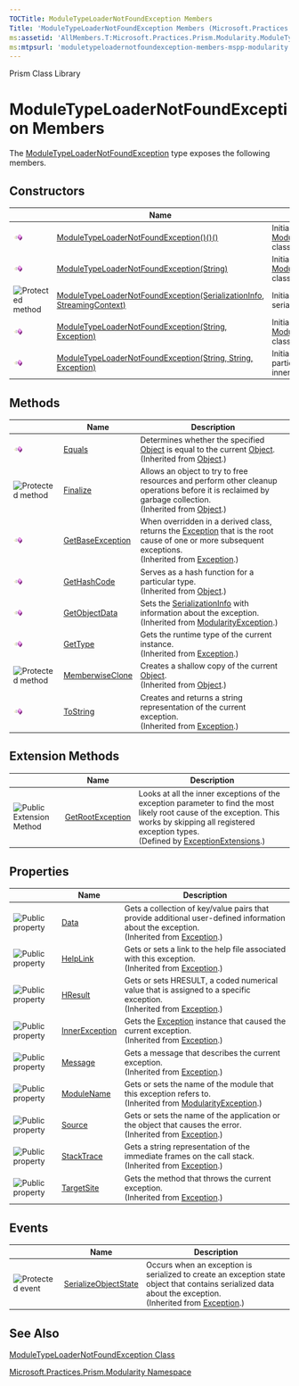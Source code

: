 ```yaml
---
TOCTitle: ModuleTypeLoaderNotFoundException Members
Title: 'ModuleTypeLoaderNotFoundException Members (Microsoft.Practices.Prism.Modularity)'
ms:assetid: 'AllMembers.T:Microsoft.Practices.Prism.Modularity.ModuleTypeLoaderNotFoundException'
ms:mtpsurl: 'moduletypeloadernotfoundexception-members-mspp-modularity.md'
---
```


Prism Class Library

ModuleTypeLoaderNotFoundException Members
=========================================

The [ModuleTypeLoaderNotFoundException](https://msdn.microsoft.com/library/microsoft.practices.prism.modularity.moduletypeloadernotfoundexception) type exposes the following members.

Constructors
------------

<span id="constructorTableToggle"></span>
<table>

<thead>
<tr class="header">
<th> </th>
<th>Name</th>
<th>Description</th>
</tr>
</thead>
<tbody>
<tr class="odd">
<td><img src="images/public-method.gif" title="Public method" /></td>
<td><a href="https://msdn.microsoft.com/library/microsoft.practices.prism.modularity.moduletypeloadernotfoundexception.">ModuleTypeLoaderNotFoundException()()()</a></td>
<td><div class="summary">
Initializes a new instance of the <a href="https://msdn.microsoft.com/library/microsoft.practices.prism.modularity.moduletypeloadernotfoundexception">ModuleTypeLoaderNotFoundException</a> class.
</div></td>
</tr>
<tr class="even">
<td><img src="images/public-method.gif" title="Public method" /></td>
<td><a href="https://msdn.microsoft.com/library/microsoft.practices.prism.modularity.moduletypeloadernotfoundexception.">ModuleTypeLoaderNotFoundException(String)</a></td>
<td><div class="summary">
Initializes a new instance of the <a href="https://msdn.microsoft.com/library/microsoft.practices.prism.modularity.moduletypeloadernotfoundexception">ModuleTypeLoaderNotFoundException</a> class with a specified error message.
</div></td>
</tr>
<tr class="odd">
<td><img src="https://msdn.microsoft.com/en-us/Gg430854.protmethod(en-us,PandP.50).gif" title="Protected method" /></td>
<td><a href="https://msdn.microsoft.com/library/microsoft.practices.prism.modularity.moduletypeloadernotfoundexception.">ModuleTypeLoaderNotFoundException(SerializationInfo, StreamingContext)</a></td>
<td><div class="summary">
Initializes a new instance with serialized data.
</div></td>
</tr>
<tr class="even">
<td><img src="images/public-method.gif" title="Public method" /></td>
<td><a href="https://msdn.microsoft.com/library/microsoft.practices.prism.modularity.moduletypeloadernotfoundexception.">ModuleTypeLoaderNotFoundException(String, Exception)</a></td>
<td><div class="summary">
Initializes a new instance of the <a href="https://msdn.microsoft.com/library/microsoft.practices.prism.modularity.moduletypeloadernotfoundexception">ModuleTypeLoaderNotFoundException</a> class with a specified error message.
</div></td>
</tr>
<tr class="odd">
<td><img src="images/public-method.gif" title="Public method" /></td>
<td><a href="https://msdn.microsoft.com/library/microsoft.practices.prism.modularity.moduletypeloadernotfoundexception.">ModuleTypeLoaderNotFoundException(String, String, Exception)</a></td>
<td><div class="summary">
Initializes the exception with a particular module, error message and inner exception that happened.
</div></td>
</tr>
</tbody>
</table>

Methods
-------

<span id="methodTableToggle"></span>
<table>

<thead>
<tr class="header">
<th> </th>
<th>Name</th>
<th>Description</th>
</tr>
</thead>
<tbody>
<tr class="odd">
<td><img src="images/public-method.gif" title="Public method" /></td>
<td><a href="http://msdn.microsoft.com/en-us/library/bsc2ak47">Equals</a></td>
<td><div class="summary">
Determines whether the specified <a href="http://msdn.microsoft.com/en-us/library/e5kfa45b">Object</a> is equal to the current <a href="http://msdn.microsoft.com/en-us/library/e5kfa45b">Object</a>.
</div>
(Inherited from <a href="http://msdn.microsoft.com/en-us/library/e5kfa45b">Object</a>.)</td>
</tr>
<tr class="even">
<td><img src="https://msdn.microsoft.com/en-us/Gg430854.protmethod(en-us,PandP.50).gif" title="Protected method" /></td>
<td><a href="http://msdn.microsoft.com/en-us/library/4k87zsw7">Finalize</a></td>
<td><div class="summary">
Allows an object to try to free resources and perform other cleanup operations before it is reclaimed by garbage collection.
</div>
(Inherited from <a href="http://msdn.microsoft.com/en-us/library/e5kfa45b">Object</a>.)</td>
</tr>
<tr class="odd">
<td><img src="images/public-method.gif" title="Public method" /></td>
<td><a href="http://msdn.microsoft.com/en-us/library/49kcee3b">GetBaseException</a></td>
<td><div class="summary">
When overridden in a derived class, returns the <a href="http://msdn.microsoft.com/en-us/library/c18k6c59">Exception</a> that is the root cause of one or more subsequent exceptions.
</div>
(Inherited from <a href="http://msdn.microsoft.com/en-us/library/c18k6c59">Exception</a>.)</td>
</tr>
<tr class="even">
<td><img src="images/public-method.gif" title="Public method" /></td>
<td><a href="http://msdn.microsoft.com/en-us/library/zdee4b3y">GetHashCode</a></td>
<td><div class="summary">
Serves as a hash function for a particular type.
</div>
(Inherited from <a href="http://msdn.microsoft.com/en-us/library/e5kfa45b">Object</a>.)</td>
</tr>
<tr class="odd">
<td><img src="images/public-method.gif" title="Public method" /></td>
<td><a href="https://msdn.microsoft.com/library/microsoft.practices.prism.modularity.modularityexception.getobjectdata(system.runtime.serialization.serializationinfo%2csystem.runtime.serialization.streamingcontext)">GetObjectData</a></td>
<td><div class="summary">
Sets the <a href="http://msdn.microsoft.com/en-us/library/a9b6042e">SerializationInfo</a> with information about the exception.
</div>
(Inherited from <a href="https://msdn.microsoft.com/library/microsoft.practices.prism.modularity.modularityexception">ModularityException</a>.)</td>
</tr>
<tr class="even">
<td><img src="images/public-method.gif" title="Public method" /></td>
<td><a href="http://msdn.microsoft.com/en-us/library/44zb316t">GetType</a></td>
<td><div class="summary">
Gets the runtime type of the current instance.
</div>
(Inherited from <a href="http://msdn.microsoft.com/en-us/library/c18k6c59">Exception</a>.)</td>
</tr>
<tr class="odd">
<td><img src="https://msdn.microsoft.com/en-us/Gg430854.protmethod(en-us,PandP.50).gif" title="Protected method" /></td>
<td><a href="http://msdn.microsoft.com/en-us/library/57ctke0a">MemberwiseClone</a></td>
<td><div class="summary">
Creates a shallow copy of the current <a href="http://msdn.microsoft.com/en-us/library/e5kfa45b">Object</a>.
</div>
(Inherited from <a href="http://msdn.microsoft.com/en-us/library/e5kfa45b">Object</a>.)</td>
</tr>
<tr class="even">
<td><img src="images/public-method.gif" title="Public method" /></td>
<td><a href="http://msdn.microsoft.com/en-us/library/es4y6f7e">ToString</a></td>
<td><div class="summary">
Creates and returns a string representation of the current exception.
</div>
(Inherited from <a href="http://msdn.microsoft.com/en-us/library/c18k6c59">Exception</a>.)</td>
</tr>
</tbody>
</table>

Extension Methods
-----------------

<span id="extensionMethodTableToggle"></span>
<table>

<thead>
<tr class="header">
<th> </th>
<th>Name</th>
<th>Description</th>
</tr>
</thead>
<tbody>
<tr class="odd">
<td><img src="https://msdn.microsoft.com/en-us/Gg430854.pubextension(en-us,PandP.50).gif" title="Public Extension Method" /></td>
<td><a href="https://msdn.microsoft.com/library/microsoft.practices.prism.exceptionextensions.getrootexception(system.exception)">GetRootException</a></td>
<td><div class="summary">
Looks at all the inner exceptions of the exception parameter to find the most likely root cause of the exception. This works by skipping all registered exception types.
</div>
(Defined by <a href="https://msdn.microsoft.com/library/microsoft.practices.prism.exceptionextensions">ExceptionExtensions</a>.)</td>
</tr>
</tbody>
</table>

Properties
----------

<span id="propertyTableToggle"></span>
<table>

<thead>
<tr class="header">
<th> </th>
<th>Name</th>
<th>Description</th>
</tr>
</thead>
<tbody>
<tr class="odd">
<td><img src="https://msdn.microsoft.com/en-us/Gg430854.pubproperty(en-us,PandP.50).gif" title="Public property" /></td>
<td><a href="http://msdn.microsoft.com/en-us/library/2wyfbc48">Data</a></td>
<td><div class="summary">
Gets a collection of key/value pairs that provide additional user-defined information about the exception.
</div>
(Inherited from <a href="http://msdn.microsoft.com/en-us/library/c18k6c59">Exception</a>.)</td>
</tr>
<tr class="even">
<td><img src="https://msdn.microsoft.com/en-us/Gg430854.pubproperty(en-us,PandP.50).gif" title="Public property" /></td>
<td><a href="http://msdn.microsoft.com/en-us/library/71tawy4s">HelpLink</a></td>
<td><div class="summary">
Gets or sets a link to the help file associated with this exception.
</div>
(Inherited from <a href="http://msdn.microsoft.com/en-us/library/c18k6c59">Exception</a>.)</td>
</tr>
<tr class="odd">
<td><img src="https://msdn.microsoft.com/en-us/Gg430854.pubproperty(en-us,PandP.50).gif" title="Public property" /></td>
<td><a href="http://msdn.microsoft.com/en-us/library/sh5cw61c">HResult</a></td>
<td><div class="summary">
Gets or sets HRESULT, a coded numerical value that is assigned to a specific exception.
</div>
(Inherited from <a href="http://msdn.microsoft.com/en-us/library/c18k6c59">Exception</a>.)</td>
</tr>
<tr class="even">
<td><img src="https://msdn.microsoft.com/en-us/Gg430854.pubproperty(en-us,PandP.50).gif" title="Public property" /></td>
<td><a href="http://msdn.microsoft.com/en-us/library/902sca80">InnerException</a></td>
<td><div class="summary">
Gets the <a href="http://msdn.microsoft.com/en-us/library/c18k6c59">Exception</a> instance that caused the current exception.
</div>
(Inherited from <a href="http://msdn.microsoft.com/en-us/library/c18k6c59">Exception</a>.)</td>
</tr>
<tr class="odd">
<td><img src="https://msdn.microsoft.com/en-us/Gg430854.pubproperty(en-us,PandP.50).gif" title="Public property" /></td>
<td><a href="http://msdn.microsoft.com/en-us/library/9btwf6wk">Message</a></td>
<td><div class="summary">
Gets a message that describes the current exception.
</div>
(Inherited from <a href="http://msdn.microsoft.com/en-us/library/c18k6c59">Exception</a>.)</td>
</tr>
<tr class="even">
<td><img src="https://msdn.microsoft.com/en-us/Gg430854.pubproperty(en-us,PandP.50).gif" title="Public property" /></td>
<td><a href="https://msdn.microsoft.com/library/microsoft.practices.prism.modularity.modularityexception.modulename">ModuleName</a></td>
<td><div class="summary">
Gets or sets the name of the module that this exception refers to.
</div>
(Inherited from <a href="https://msdn.microsoft.com/library/microsoft.practices.prism.modularity.modularityexception">ModularityException</a>.)</td>
</tr>
<tr class="odd">
<td><img src="https://msdn.microsoft.com/en-us/Gg430854.pubproperty(en-us,PandP.50).gif" title="Public property" /></td>
<td><a href="http://msdn.microsoft.com/en-us/library/85weac5w">Source</a></td>
<td><div class="summary">
Gets or sets the name of the application or the object that causes the error.
</div>
(Inherited from <a href="http://msdn.microsoft.com/en-us/library/c18k6c59">Exception</a>.)</td>
</tr>
<tr class="even">
<td><img src="https://msdn.microsoft.com/en-us/Gg430854.pubproperty(en-us,PandP.50).gif" title="Public property" /></td>
<td><a href="http://msdn.microsoft.com/en-us/library/dxzhy005">StackTrace</a></td>
<td><div class="summary">
Gets a string representation of the immediate frames on the call stack.
</div>
(Inherited from <a href="http://msdn.microsoft.com/en-us/library/c18k6c59">Exception</a>.)</td>
</tr>
<tr class="odd">
<td><img src="https://msdn.microsoft.com/en-us/Gg430854.pubproperty(en-us,PandP.50).gif" title="Public property" /></td>
<td><a href="http://msdn.microsoft.com/en-us/library/2wchw354">TargetSite</a></td>
<td><div class="summary">
Gets the method that throws the current exception.
</div>
(Inherited from <a href="http://msdn.microsoft.com/en-us/library/c18k6c59">Exception</a>.)</td>
</tr>
</tbody>
</table>

Events
------

<span id="eventTableToggle"></span>
<table>

<thead>
<tr class="header">
<th> </th>
<th>Name</th>
<th>Description</th>
</tr>
</thead>
<tbody>
<tr class="odd">
<td><img src="https://msdn.microsoft.com/en-us/Gg430854.protevent(en-us,PandP.50).gif" title="Protected event" /></td>
<td><a href="http://msdn.microsoft.com/en-us/library/ee332915">SerializeObjectState</a></td>
<td><div class="summary">
Occurs when an exception is serialized to create an exception state object that contains serialized data about the exception.
</div>
(Inherited from <a href="http://msdn.microsoft.com/en-us/library/c18k6c59">Exception</a>.)</td>
</tr>
</tbody>
</table>

See Also
--------


[ModuleTypeLoaderNotFoundException Class](https://msdn.microsoft.com/library/microsoft.practices.prism.modularity.moduletypeloadernotfoundexception)

[Microsoft.Practices.Prism.Modularity Namespace](https://msdn.microsoft.com/library/microsoft.practices.prism.modularity)
